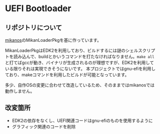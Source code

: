 # UEFI Bootloader

## リポジトリについて

[mikanos](https://github.com/uchan-nos/mikanos)のMikanLoaderPkgを基に作っています。

MikanLoaderPkgはEDK2を利用しており、ビルドするには謎のシェルスクリプトを読み込んで、buildとかいうコマンドを打たなければなりません。```make all```と打てばgccが動き、バイナリが生成されるのが理想ですが、EDK2を利用している限りそれは実現できそうにないです。
本プロジェクトではgnu-efiを利用しており、makeコマンドを利用したビルドが可能となっています。

多少、自作OSの変更に合わせて改造しているため、そのままではmikanosでは動作しません。

## 改変箇所

- EDK2の依存をなくし、UEFI関連コードはgnu-efiのものを使用するように
- グラフィック関連のコードを削除